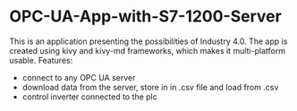 # OPC-UA-App-with-S7-1200-Server
This is an application presenting the possibilities of Industry 4.0. 
The app is created using kivy and kivy-md frameworks, which makes it multi-platform usable.
Features:
- connect to any OPC UA server
- download data from the server, store in in .csv file and load from .csv
- control inverter connected to the plc
